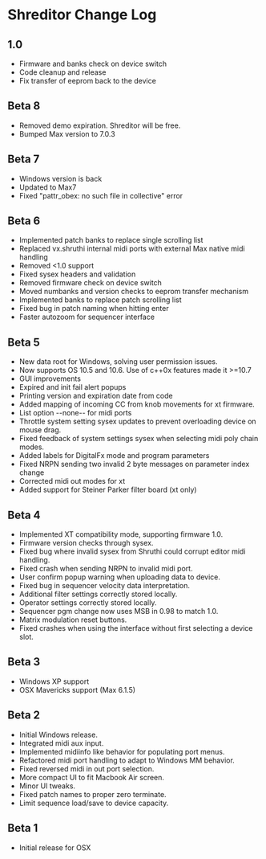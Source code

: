 Shreditor Change Log
=====================

1.0
-------------------
* Firmware and banks check on device switch
* Code cleanup and release
* Fix transfer of eeprom back to the device

Beta 8
-------------------
* Removed demo expiration. Shreditor will be free.
* Bumped Max version to 7.0.3

Beta 7
-------------------
* Windows version is back
* Updated to Max7
* Fixed "pattr_obex: no such file in collective" error

Beta 6
-------------------
* Implemented patch banks to replace single scrolling list
* Replaced vx.shruthi internal midi ports with external Max native midi handling
* Removed <1.0 support
* Fixed sysex headers and validation
* Removed firmware check on device switch
* Moved numbanks and version checks to eeprom transfer mechanism
* Implemented banks to replace patch scrolling list
* Fixed bug in patch naming when hitting enter
* Faster autozoom for sequencer interface

Beta 5
----------------
* New data root for Windows, solving user permission issues.
* Now supports OS 10.5 and 10.6. Use of c++0x features made it >=10.7
* GUI improvements
* Expired and init fail alert popups
* Printing version and expiration date from code
* Added mapping of incoming CC from knob movements for xt firmware.
* List option --none-- for midi ports
* Throttle system setting sysex updates to prevent overloading device on mouse drag.
* Fixed feedback of system settings sysex when selecting midi poly chain modes.
* Added labels for DigitalFx mode and program parameters
* Fixed NRPN sending two invalid 2 byte messages on parameter index change
* Corrected midi out modes for xt
* Added support for Steiner Parker filter board (xt only)

Beta 4
----------------
* Implemented XT compatibility mode, supporting firmware 1.0.
* Firmware version checks through sysex.
* Fixed bug where invalid sysex from Shruthi could corrupt editor midi handling.
* Fixed crash when sending NRPN to invalid midi port.
* User confirm popup warning when uploading data to device.
* Fixed bug in sequencer velocity data interpretation.
* Additional filter settings correctly stored locally.
* Operator settings correctly stored locally.
* Sequencer pgm change now uses MSB in 0.98 to match 1.0.
* Matrix modulation reset buttons.
* Fixed crashes when using the interface without first selecting a device slot.

Beta 3
---------------
* Windows XP support
* OSX Mavericks support (Max 6.1.5)

Beta 2
-------------
* Initial Windows release.
* Integrated midi aux input.
* Implemented midiinfo like behavior for populating port menus.
* Refactored midi port handling to adapt to Windows MM behavior.
* Fixed reversed midi in out port selection.
* More compact UI to fit Macbook Air screen.
* Minor UI tweaks.
* Fixed patch names to proper zero terminate.
* Limit sequence load/save to device capacity.

Beta 1
-------------
* Initial release for OSX
